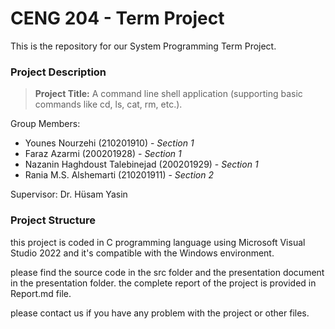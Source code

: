 # CENG 204 - Term Project

This is the repository for our System Programming Term Project.

### Project Description

> **Project Title:** A command line shell application (supporting basic commands like cd, ls, cat, rm, etc.).

Group Members:

- Younes Nourzehi (210201910) - _Section 1_
- Faraz Azarmi (200201928) - _Section 1_
- Nazanin Haghdoust Talebinejad (200201929) - _Section 1_
- Rania M.S. Alshemarti (210201911) - _Section 2_

Supervisor: Dr. Hüsam Yasin

### Project Structure

this project is coded in C programming language using Microsoft Visual Studio 2022 and it's compatible with the Windows environment.

please find the source code in the src folder and the presentation document in the presentation folder.
the complete report of the project is provided in Report.md file.

please contact us if you have any problem with the project or other files.
